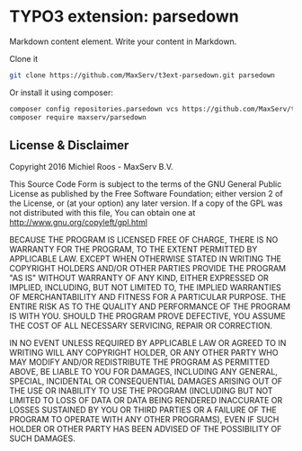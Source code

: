 # TYPO3 extension: parsedown
Markdown content element. Write your content in Markdown.

Clone it
```bash
git clone https://github.com/MaxServ/t3ext-parsedown.git parsedown
```

Or install it using composer:

```bash
composer config repositories.parsedown vcs https://github.com/MaxServ/t3ext-parsedown.git
composer require maxserv/parsedown
```


## License & Disclaimer
Copyright 2016 Michiel Roos - MaxServ B.V.

This Source Code Form is subject to the terms of the GNU General Public License as published by the Free Software Foundation; either version 2 of the License, or (at your option) any later version. If a copy of the GPL was not distributed with this file, You can obtain one at http://www.gnu.org/copyleft/gpl.html

BECAUSE THE PROGRAM IS LICENSED FREE OF CHARGE, THERE IS NO WARRANTY FOR THE PROGRAM, TO THE EXTENT PERMITTED BY APPLICABLE LAW. EXCEPT WHEN OTHERWISE STATED IN WRITING THE COPYRIGHT HOLDERS AND/OR OTHER PARTIES PROVIDE THE PROGRAM "AS IS" WITHOUT WARRANTY OF ANY KIND, EITHER EXPRESSED OR IMPLIED, INCLUDING, BUT NOT LIMITED TO, THE IMPLIED WARRANTIES OF MERCHANTABILITY AND FITNESS FOR A PARTICULAR PURPOSE. THE ENTIRE RISK AS TO THE QUALITY AND PERFORMANCE OF THE PROGRAM IS WITH YOU. SHOULD THE PROGRAM PROVE DEFECTIVE, YOU ASSUME THE COST OF ALL NECESSARY SERVICING, REPAIR OR CORRECTION.

IN NO EVENT UNLESS REQUIRED BY APPLICABLE LAW OR AGREED TO IN WRITING WILL ANY COPYRIGHT HOLDER, OR ANY OTHER PARTY WHO MAY MODIFY AND/OR REDISTRIBUTE THE PROGRAM AS PERMITTED ABOVE, BE LIABLE TO YOU FOR DAMAGES, INCLUDING ANY GENERAL, SPECIAL, INCIDENTAL OR CONSEQUENTIAL DAMAGES ARISING OUT OF THE USE OR INABILITY TO USE THE PROGRAM (INCLUDING BUT NOT LIMITED TO LOSS OF DATA OR DATA BEING RENDERED INACCURATE OR LOSSES SUSTAINED BY YOU OR THIRD PARTIES OR A FAILURE OF THE PROGRAM TO OPERATE WITH ANY OTHER PROGRAMS), EVEN IF SUCH HOLDER OR OTHER PARTY HAS BEEN ADVISED OF THE POSSIBILITY OF SUCH DAMAGES.

